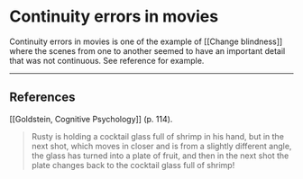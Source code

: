 # Continuity errors in movies
Continuity errors in movies is one of the example of [[Change blindness]] where the scenes from one to another seemed to have an important detail that was not continuous. See reference for example.

---
## References
[[Goldstein, Cognitive Psychology]] (p. 114).
> Rusty is holding a cocktail glass full of shrimp in his hand, but in the next shot, which moves in closer and is from a slightly different angle, the glass has turned into a plate of fruit, and then in the next shot the plate changes back to the cocktail glass full of shrimp!

<!-- #evergreen -->

<!-- {BearID:E2D3B42E-65DB-485B-9932-57602B61AF2A-652-000001D7472FD0DA} -->
